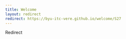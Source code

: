 ```yaml
---
title: Welcome
layout: redirect
redirect: https://byu-itc-vere.github.io/welcome/S27
---
```

Redirect